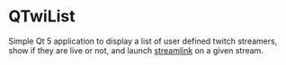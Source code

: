 # QTwiList

Simple Qt 5 application to display a list of user defined twitch
streamers, show if they are live or not, and launch
[streamlink](https://github.com/streamlink/streamlink) on a given
stream.
